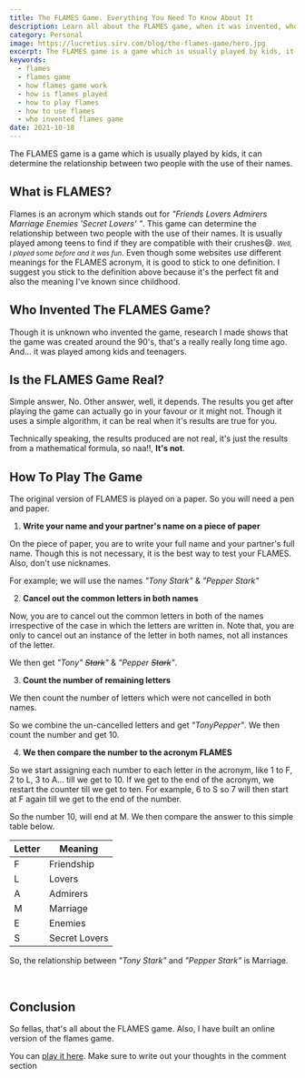 ```yaml
---
title: The FLAMES Game. Everything You Need To Know About It
description: Learn all about the FLAMES game, when it was invented, who invented it and many more
category: Personal
image: https://lucretius.sirv.com/blog/the-flames-game/hero.jpg
excerpt: The FLAMES game is a game which is usually played by kids, it can determine the relationship between two people with the use of their names.
keywords:	
  - flames
  - flames game
  - how flames game work
  - how is flames played
  - how to play flames
  - how to use flames
  - who invented flames game
date: 2021-10-18
---
```


<p class="intro">
    The FLAMES game is a game which is usually played by kids, it can determine the relationship between two people with the use of their names.
</p>


## What is FLAMES?

Flames is an acronym which stands out for _"Friends Lovers Admirers Marriage Enemies 'Secret Lovers' "_. This game can determine the relationship between two people with the use of their names. It is usually played among teens to find if they are compatible with their crushes😄. <small><i>Well, I played some before and it was fun</i></small>. Even though some websites use different meanings for the FLAMES acronym, it is good to stick to one definition. I suggest you stick to the definition above because it's the perfect fit and also the meaning I've known since childhood.

## Who Invented The FLAMES Game?

Though it is unknown who invented the game, research I made shows that the game was created around the 90's, that's a really really long time ago. And... it was played among kids and teenagers.

## Is the FLAMES Game Real?

Simple answer, No. Other answer, well, it depends. The results you get after playing the game can actually go in your favour or it might not. Though it uses a simple algorithm, it can be real when it's results are true for you.

Technically speaking, the results produced are not real, it's just the results from a mathematical formula, so naa!!, __It's not__.

## How To Play The Game

The original version of FLAMES is played on a paper. So you will need a pen and paper.

1. __Write your name and your partner's name on a piece of paper__

  On the piece of paper, you are to write your full name and your partner's full name. Though this is not necessary, it is the best way to test your FLAMES. Also, don't use nicknames.

  For example; we will use the names _"Tony Stark"_ & _"Pepper Stark"_

  

2. __Cancel out the common letters in both names__

  Now, you are to cancel out the common letters in both of the names irrespective of the case in which the letters are written in. Note that, you are only to cancel out an instance of the letter in both names, not all instances of the letter.

  We then get <i>"Tony" <del>Stark</del>"</i> & <i>"Pepper <del>Stark</del>"</i>.

3. __Count  the number of remaining letters__

  We then count the number of letters which were not cancelled in both names.

  So we combine the un-cancelled letters and get _"TonyPepper"_. We then count the number and get  10.

4. __We then compare the number to the acronym FLAMES__

So we start assigning each number to each letter in the acronym, like 1 to F, 2 to L, 3 to A... till we get to 10. If we get to the end of the acronym, we restart the counter till we get to ten. For example, 6 to S so 7 will then start at F again till we get to the end of the number.

So the number 10, will end at M. We then compare the answer to this simple table below.

| Letter | Meaning       |
| ----- | -------------  |
| F      | Friendship    |
| L      | Lovers        |
| A      | Admirers      |
| M      | Marriage      |
| E      | Enemies       |
| S      | Secret Lovers |



So, the relationship between _"Tony Stark"_ and _"Pepper Stark"_ is Marriage.

​	

## Conclusion

So fellas, that's all about the FLAMES game. Also, I have built an online version of the flames game.

You can [play it here](https://flames-game.netlify.app/). Make sure to write out your thoughts in the comment section
